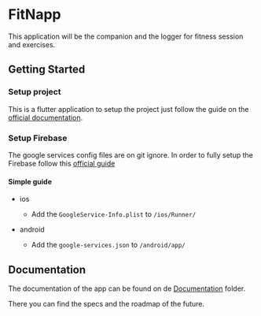 # FitNapp

This application will be the companion and the logger for fitness session and exercises.

## Getting Started

### Setup project

This is a flutter application to setup the project just follow the guide on the [official documentation](https://flutter.io/).

### Setup Firebase

The google services config files are on git ignore.
In order to fully setup the Firebase follow this [official guide](https://codelabs.developers.google.com/codelabs/flutter-firebase/#0)

#### Simple guide 
- ios
  - Add the `GoogleService-Info.plist` to `/ios/Runner/`

- android
  - Add the `google-services.json` to `/android/app/`

## Documentation

The documentation of the app can be found on de [Documentation](/documentation/) folder.

There you can find the specs and the roadmap of the future.

